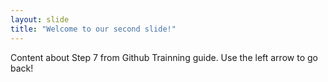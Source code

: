 ```yaml
---
layout: slide
title: "Welcome to our second slide!"
---
```

Content about Step 7 from Github Trainning guide.
Use the left arrow to go back!
